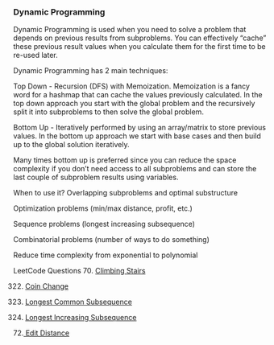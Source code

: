 ### Dynamic Programming

Dynamic Programming is used when you need to solve a problem that depends on previous results from subproblems. 
You can effectively “cache” these previous result values when you calculate them for the first time to be re-used
later. 

Dynamic Programming has 2 main techniques:

Top Down - Recursion (DFS) with Memoization. Memoization is a fancy word for a hashmap that can cache the values 
previously calculated. In the top down approach you start with the global problem and the recursively split it 
into subproblems to then solve the global problem.

Bottom Up - Iteratively performed by using an array/matrix to store previous values. In the bottom up approach we 
start with base cases and then build up to the global solution iteratively.

Many times bottom up is preferred since you can reduce the space complexity if you don’t need access to all 
subproblems and can store the last couple of subproblem results using variables.

When to use it?
Overlapping subproblems and optimal substructure

Optimization problems (min/max distance, profit, etc.)

Sequence problems (longest increasing subsequence)

Combinatorial problems (number of ways to do something)

Reduce time complexity from exponential to polynomial

LeetCode Questions
70. [Climbing Stairs](https://leetcode.com/problems/climbing-stairs/description/)

322. [Coin Change](https://leetcode.com/problems/coin-change/description/)

1143. [Longest Common Subsequence](https://leetcode.com/problems/longest-common-subsequence/description/)

300. [Longest Increasing Subsequence](https://leetcode.com/problems/longest-increasing-subsequence/description/)

72.[ Edit Distance](https://leetcode.com/problems/edit-distance/description/)
